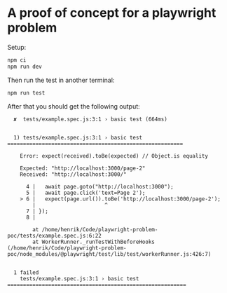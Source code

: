 # A proof of concept for a playwright problem

Setup:

```bash
npm ci
npm run dev
```

Then run the test in another terminal:

```bash
npm run test
```

After that you should get the following output:

```
  ✘  tests/example.spec.js:3:1 › basic test (664ms)


  1) tests/example.spec.js:3:1 › basic test ========================================================

    Error: expect(received).toBe(expected) // Object.is equality

    Expected: "http://localhost:3000/page-2"
    Received: "http://localhost:3000/"

      4 |   await page.goto("http://localhost:3000");
      5 |   await page.click('text=Page 2');
    > 6 |   expect(page.url()).toBe('http://localhost:3000/page-2');
        |                      ^
      7 | });
      8 |

        at /home/henrik/Code/playwright-problem-poc/tests/example.spec.js:6:22
        at WorkerRunner._runTestWithBeforeHooks (/home/henrik/Code/playwright-problem-poc/node_modules/@playwright/test/lib/test/workerRunner.js:426:7)


  1 failed
    tests/example.spec.js:3:1 › basic test =========================================================
```
